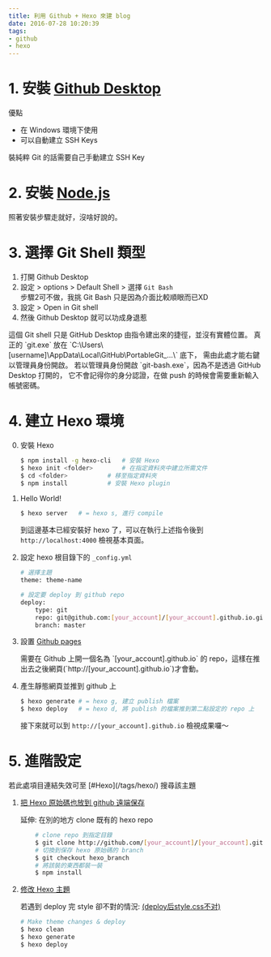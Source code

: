 ```yaml
---
title: 利用 Github + Hexo 來建 blog
date: 2016-07-28 10:20:39
tags:
- github
- hexo
---
```


# 1. 安裝 [Github Desktop](https://desktop.github.com/)

優點
- 在 Windows 環境下使用
- 可以自動建立 SSH Keys

<div class="tip">
	裝純粹 Git 的話需要自己手動建立 SSH Key
</div>

<!-- more -->

# 2. 安裝 [Node.js](https://nodejs.org/en/)

照著安裝步驟走就好，沒啥好說的。


# 3. 選擇 Git Shell 類型

1. 打開 Github Desktop
2. 設定 > options > Default Shell > 選擇 `Git Bash`
	<div class="tip">
		步驟2可不做，我挑 Git Bash 只是因為介面比較順眼而已XD
	</div>
3. 設定 > Open in Git shell
4. 然後 Github Desktop 就可以功成身退惹

<div class="tip">
	這個 Git shell 只是 GitHub Desktop 由指令建出來的捷徑，並沒有實體位置。
	真正的 `git.exe` 放在 `C:\Users\[username]\AppData\Local\GitHub\PortableGit_...\` 底下，
	需由此處才能右鍵以管理員身份開啟。
	若以管理員身份開啟 `git-bash.exe`，因為不是透過 GitHub Desktop 打開的，
	它不會記得你的身分認證，在做 push 的時候會需要重新輸入帳號密碼。
</div>


# 4. 建立 Hexo 環境

0. 安裝 Hexo
	``` bash
	$ npm install -g hexo-cli 	# 安裝 Hexo
	$ hexo init <folder> 		# 在指定資料夾中建立所需文件
	$ cd <folder>			# 移至指定資料夾
	$ npm install			# 安裝 Hexo plugin
	```

0. Hello World!
	``` BASH
	$ hexo server 	# = hexo s, 進行 compile
	```
	到這邊基本已經安裝好 hexo 了，可以在執行上述指令後到 `http://localhost:4000` 檢視基本頁面。

0. 設定 hexo 根目錄下的 `_config.yml`
	``` BASH <hexo-root>/_config.yml
	# 選擇主題
	theme: theme-name

	# 設定要 deploy 到 github repo
	deploy:
	    type: git
	    repo: git@github.com:[your_account]/[your_account].github.io.git
	    branch: master
	```

0. 設置 [Github pages](https://pages.github.com/)
	<div class="tip">
		需要在 Github 上開一個名為 `[your_account].github.io` 的 repo，這樣在推出去之後網頁(`http://[your_account].github.io`)才會動。
	</div>

0. 產生靜態網頁並推到 github 上
	``` BASH
	$ hexo generate # = hexo g, 建立 publish 檔案
	$ hexo deploy	# = hexo d, 將 publish 的檔案推到第二點設定的 repo 上
	```
	接下來就可以到 `http://[your_account].github.io` 檢視成果囉～


# 5. 進階設定

<div class="tip">
若此處項目連結失效可至 [#Hexo](/tags/hexo/) 搜尋該主題
</div>

1. [把 Hexo 原始碼也放到 github 遠端保存](https://thisis577.github.io/2016/07/27/keep-hexo-source-in-github/)

	延伸: 在別的地方 clone 既有的 hexo repo

	``` BASH
		# clone repo 到指定目錄
		$ git clone http://github.com/[your_account]/[your_account].github.io target_dir
		# 切換到保存 hexo 原始碼的 branch
		$ git checkout hexo_branch
		# 將該裝的東西都裝一裝
		$ npm install
	```



2. [修改 Hexo 主題](https://thisis577.github.io/2016/07/28/modify-hexo-themes/)

	若遇到 deploy 完 style 卻不對的情況: [(deploy后style.css不对)](https://github.com/hexojs/hexo/issues/579)

	``` BASH
	# Make theme changes & deploy
	$ hexo clean
	$ hexo generate
	$ hexo deploy
	```


